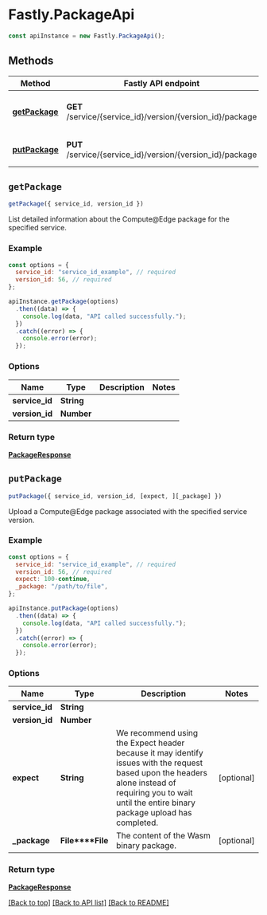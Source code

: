 # Fastly.PackageApi


```javascript
const apiInstance = new Fastly.PackageApi();
```
## Methods

Method | Fastly API endpoint | Description
------------- | ------------- | -------------
[**getPackage**](PackageApi.md#getPackage) | **GET** /service/{service_id}/version/{version_id}/package | Get details of the service&#39;s Compute@Edge package.
[**putPackage**](PackageApi.md#putPackage) | **PUT** /service/{service_id}/version/{version_id}/package | Upload a Compute@Edge package.



## `getPackage`

```javascript
getPackage({ service_id, version_id })
```

List detailed information about the Compute@Edge package for the specified service.

### Example

```javascript
const options = {
  service_id: "service_id_example", // required
  version_id: 56, // required
};

apiInstance.getPackage(options)
  .then((data) => {
    console.log(data, "API called successfully.");
  })
  .catch((error) => {
    console.error(error);
  });
```

### Options

Name | Type | Description  | Notes
------------- | ------------- | ------------- | -------------
**service_id** | **String** |  |
**version_id** | **Number** |  |

### Return type

[**PackageResponse**](PackageResponse.md)


## `putPackage`

```javascript
putPackage({ service_id, version_id, [expect, ][_package] })
```

Upload a Compute@Edge package associated with the specified service version.

### Example

```javascript
const options = {
  service_id: "service_id_example", // required
  version_id: 56, // required
  expect: 100-continue,
  _package: "/path/to/file",
};

apiInstance.putPackage(options)
  .then((data) => {
    console.log(data, "API called successfully.");
  })
  .catch((error) => {
    console.error(error);
  });
```

### Options

Name | Type | Description  | Notes
------------- | ------------- | ------------- | -------------
**service_id** | **String** |  |
**version_id** | **Number** |  |
**expect** | **String** | We recommend using the Expect header because it may identify issues with the request based upon the headers alone instead of requiring you to wait until the entire binary package upload has completed. | [optional]
**_package** | **File****File** | The content of the Wasm binary package. | [optional]

### Return type

[**PackageResponse**](PackageResponse.md)


[[Back to top]](#) [[Back to API list]](../../README.md#endpoints)
[[Back to README]](../../README.md)
